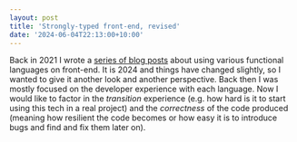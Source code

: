 ```yaml
---
layout: post
title: 'Strongly-typed front-end, revised'
date: '2024-06-04T22:13:00+10:00'
---
```


Back in 2021 I wrote a [series of blog posts](/strongly-typed-front-end/2021/04/19/introduction.html) about using various functional languages on front-end.
It is 2024 and things have changed slightly, so I wanted to give it another look and another perspective.
Back then I was mostly focused on the developer experience with each language. Now I would like to factor in the *transition* experience
(e.g. how hard is it to start using this tech in a real project) and the *correctness* of the code produced
(meaning how resilient the code becomes or how easy it is to introduce bugs and find and fix them later on).